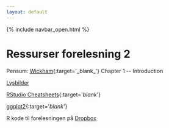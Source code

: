 ```yaml
---
layout: default
---
```

{% include navbar_open.html %}

# Ressurser forelesning 2

Pensum: [Wickham]([https://uit.instructure.com/files/1421071/download?download_frd=1](https://r4ds.had.co.nz/introduction.html)){:target='_blank_'} Chapter 1 -- Introduction

[Lysbilder](https://www.dropbox.com/s/40vo7337hqj2rhv/F2_sok1004_h22.pdf?dl=0)

[RStudio Cheatsheets](https://www.rstudio.com/resources/cheatsheets/){:target='_blank_'}

[ggplot2](https://ggplot2.tidyverse.org/index.html){:target='_blank_'}

R kode til forelesningen på [Dropbox](https://www.dropbox.com/s/vfei9gs3herzost/F2_R_kode_morley.R?dl=0)
